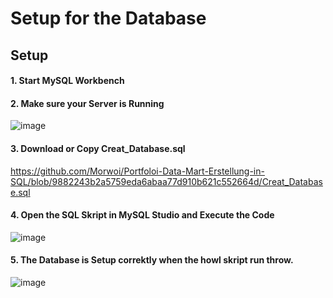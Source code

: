 # Setup for the Database

## Setup

#### 1. Start MySQL Workbench

#### 2. Make sure your Server is Running

![image](https://github.com/user-attachments/assets/b7f9ef98-77f4-4b00-87a9-cffe8f271fb0)

#### 3. Download or Copy Creat_Database.sql
https://github.com/Morwoi/Portfoloi-Data-Mart-Erstellung-in-SQL/blob/9882243b2a5759eda6abaa77d910b621c552664d/Creat_Database.sql


#### 4. Open the SQL Skript in MySQL Studio and Execute the Code


![image](https://github.com/user-attachments/assets/a46f6804-2b71-4fa2-8bc5-c659a2a78e02)

#### 5. The Database is Setup correktly when the howl skript run throw.

![image](https://github.com/user-attachments/assets/e8d6e692-883d-41d9-a024-4822f2f11a79)
